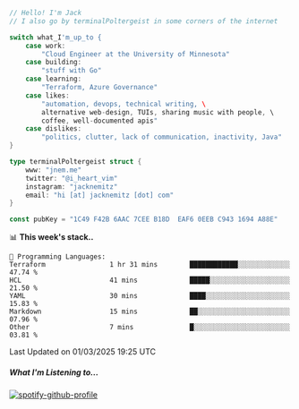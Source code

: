 ```go
// Hello! I'm Jack
// I also go by terminalPoltergeist in some corners of the internet

switch what_I'm_up_to {
    case work:
        "Cloud Engineer at the University of Minnesota"
    case building:
        "stuff with Go"
    case learning:
        "Terraform, Azure Governance"
    case likes:
        "automation, devops, technical writing, \
        alternative web-design, TUIs, sharing music with people, \
        coffee, well-documented apis"
    case dislikes:
        "politics, clutter, lack of communication, inactivity, Java"
}

type terminalPoltergeist struct {
    www: "jnem.me"
    twitter: "@i_heart_vim"
    instagram: "jacknemitz"
    email: "hi [at] jacknemitz [dot] com"
}

const pubKey = "1C49 F42B 6AAC 7CEE B18D  EAF6 0EEB C943 1694 A88E"
```

<!--START_SECTION:waka-->
📊 **This week's stack..** 

```text
💬 Programming Languages: 
Terraform                1 hr 31 mins        ████████████░░░░░░░░░░░░░   47.74 % 
HCL                      41 mins             █████░░░░░░░░░░░░░░░░░░░░   21.50 % 
YAML                     30 mins             ████░░░░░░░░░░░░░░░░░░░░░   15.83 % 
Markdown                 15 mins             ██░░░░░░░░░░░░░░░░░░░░░░░   07.96 % 
Other                    7 mins              █░░░░░░░░░░░░░░░░░░░░░░░░   03.81 % 
```


 Last Updated on 01/03/2025 19:25 UTC
<!--END_SECTION:waka-->

##### What I'm Listening to...

[![spotify-github-profile](https://jnem.me/listening-item?maxAge=2592000)](https://jnem.me/listening)
